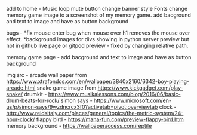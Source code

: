 
add to home - 
Music loop
mute button
change banner style
Fonts
change memory game image to a screenshot of my memory game. 
add bacground and text to image and have as button background

bugs - 
*fix mouse enter bug when mouse over h1 removes the mouse over effect. 
*background images for divs showing in python server preview but not in github live page or gitpod preview - fixed by changing relative path.


memory game page -
add bacground and text to image and have as button background






img src - 
arcade wall paper from https://www.xtrafondos.com/en/wallpaper/3840x2160/6342-boy-playing-arcade.html
snake game image from https://www.kickgadget.com/play-snake/
drumkit - https://www.musikalessons.com/blog/2016/06/basic-drum-beats-for-rock/
simon says - https://www.microsoft.com/en-us/p/simon-says/9wzdncrcx3f0?activetab=pivot:overviewtab
clock - http://www.reidsitaly.com/places/general/topics/the-metric-system/24-hour-clock/
flappy bird - https://mana-fun.com/preview-flappy-bird.htm
memory background - https://wallpaperaccess.com/reptile